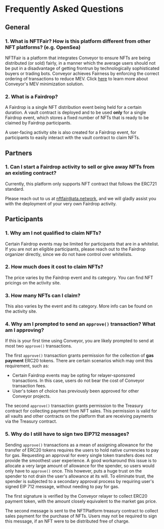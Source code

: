 # Frequently Asked Questions

## General

### **1. What is NFTFair? How is this platform different from other NFT platforms? (e.g. OpenSea)**

NFTFair is a platform that integrates Conveyor to ensure NFTs are being distributed (or sold) fairly, in a manner which the average users should not be put in a disadvantage of getting frontrun by technologically sophisticated buyers or trading bots. Conveyor achieves Fairness by enforcing the correct ordering of transactions to reduce MEV. Click [here](https://www.ata.network/conveyor) to learn more about Conveyor's MEV minimization solution.

### **2. What is a Fairdrop?**

A Fairdrop is a single NFT distribution event being held for a certain duration. A vault contract is deployed and to be used **only** for a single Fairdrop event, which stores a fixed number of NFTs that is ready to be claimed by Fairdrop participants.

A user-facing activity site is also created for a Fairdrop event, for participants to easily interact with the vault contract to claim NFTs.

## Partners

### **1. Can I start a Fairdrop activity to sell or give away NFTs from an existing contract?**

Currently, this platform only supports NFT contract that follows the ERC721 standard.

Please reach out to us at [nftfair@ata.network](mailto:nftfair@ata.network), and we will gladly assist you with the deployment of your very own Fairdrop activity.

## Participants

### **1. Why am I not qualified to claim NFTs?**

Certain Fairdrop events may be limited for participants that are in a whitelist. If you are not an eligible participants, please reach out to the Fairdrop organizer directly, since we do not have control over whitelists.

### **2. How much does it cost to claim NFTs?**

The price varies by the Fairdrop event and its category. You can find NFT pricings on the activity site.

### **3. How many NFTs can I claim?**

This also varies by the event and its category. More info can be found on the activity site.

### **4. Why am I prompted to send an `approve()` transaction? What am I approving?**

If this is your first time using Conveyor, you are likely prompted to send at most two `approve()` transactions.

The first `approve()` transaction grants permission for the collection of **gas payment** ERC20 tokens. There are certain scenarios which may omit this requirement, such as:

- Certain Fairdrop events may be opting for relayer-sponsored transactions. In this case, users do not bear the cost of Conveyor transaction fees.
- User's token of choice has previously been approved for other Conveyor projects.

The second `approve()` transaction grants permission to the Treasury contract for collecting payment from NFT sales. This permission is valid for all vaults and other contracts on the platform that are receiving payments via the Treasury contract.


### **5. Why do I still have to sign two EIP712 messages?**

Sending `approve()` transactions as a mean of assigning allowance for the transfer of ERC20 tokens requires the users to hold native currencies to pay for gas. Requesting an approval for every single token transfers does not provide the smoothest user experience. A good workaround this issue is to allocate a very large amount of allowance for the spender, so users would only have to `approve()` once. This however, puts a huge trust on the spender to not drain the user's allowance at its will. To eliminate trust, the spender is subjected to a secondary approval process by requiring user's signed EIP 712 message, without needing to pay for gas.

The first signature is verified by the Conveyor relayer to collect ERC20 payment token, with the amount closely equivalent to the market gas price.

The second message is sent to the NFTPlatform treasury contract to collect sales payment for the purchase of NFTs. Users may not be required to sign this message, if an NFT were to be distributed free of charge.

<!-- ### **9. Some random question**

*Lorem Ipsum is simply dummy text of the printing and typesetting industry. Lorem Ipsum has been the industry's standard dummy text ever since the 1500s, when an unknown printer took a galley of type and scrambled it to make a type specimen book. It has survived not only five centuries, but also the leap into electronic typesetting, remaining essentially unchanged. It was popularised in the 1960s with the release of Letraset sheets containing Lorem Ipsum passages, and more recently with desktop publishing software like Aldus PageMaker including versions of Lorem Ipsum* -->